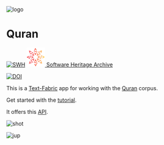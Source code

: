 ![logo](code/static/logo.png)

# Quran

[![SWH](https://archive.softwareheritage.org/badge/origin/https://github.com/annotation/app-quran/)](https://archive.softwareheritage.org/browse/origin/https://github.com/annotation/app-quran/)
[![sha](sha.png) Software Heritage Archive](https://archive.softwareheritage.org/browse/origin/https://github.com/annotation/app-quran/)

[![DOI](https://zenodo.org/badge/164198445.svg)](https://zenodo.org/badge/latestdoi/164198445)

This is a
[Text-Fabric](https://github.com/annotation/text-fabric) app
for working with the
[Quran](https://github.com/q-ran/quran) corpus.

Get started with the
[tutorial](https://nbviewer.jupyter.org/github/annotation/tutorials/blob/master/quran/start.ipynb).

It offers this [API](https://annotation.github.io/text-fabric/Api/App/).

![shot](images/shot.png)

![jup](images/jup.png)
